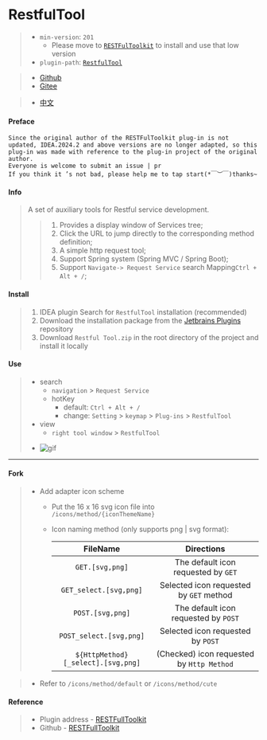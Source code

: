 # RestfulTool

> - `min-version`: `201`
>   * Please move to [`RESTFulToolkit`](https://plugins.jetbrains.com/plugin/10292-restfultoolkit) to install and use that low version
> - `plugin-path`: [`RestfulTool`](https://plugins.jetbrains.com/plugin/14280-restfultool)

> + [Github](https://github.com/ZhangYuanSheng1217/RestfulTool)
> + [Gitee](https://gitee.com/zys981029/RestfulTool)

> - [中文](./README_zh.md)

#### Preface
    Since the original author of the RESTFulToolkit plug-in is not updated, IDEA.2024.2 and above versions are no longer adapted, so this plug-in was made with reference to the plug-in project of the original author.
    Everyone is welcome to submit an issue | pr
    If you think it ’s not bad, please help me to tap start(*￣︶￣)thanks~

#### Info
> A set of auxiliary tools for Restful service development.
>> 1. Provides a display window of Services tree;
>> 2. Click the URL to jump directly to the corresponding method definition;
>> 3. A simple http request tool;
>> 4. Support Spring system (Spring MVC / Spring Boot);
>> 5. Support `Navigate-> Request Service` search Mapping` Ctrl + Alt + / `;

#### Install
> 1. IDEA plugin Search for `RestfulTool` installation (recommended)
> 2. Download the installation package from the [Jetbrains Plugins](https://plugins.jetbrains.com/plugin/14280-restfultool/versions) repository
> 3. Download `Restful Tool.zip` in the root directory of the project and install it locally

#### Use
> * search
>   - `navigation` > `Request Service`
>   - hotKey
>       - default: `Ctrl + Alt + /`
>       - change: `Setting` > `keymap` > `Plug-ins` > `RestfulTool`
> * view
>   - `right tool window` > `RestfulTool`
> - ![gif](src/main/resources/tips/images/tip.gif)

****
#### Fork
> - Add adapter icon scheme
>   - Put the 16 x 16 svg icon file into `/icons/method/{iconThemeName}`
>   - Icon naming method (only supports png | svg format):<br/>
>
>       | FileName | Directions |
>       | :---: | :---: |
>       | `GET.[svg,png]`                    | The default icon requested by `GET`       |
>       | `GET_select.[svg,png]`             | Selected icon requested by `GET` method   |
>       | `POST.[svg,png]`                   | The default icon requested by `POST`      |
>       | `POST_select.[svg,png]`            | Selected icon requested by `POST`         |
>       | `${HttpMethod}[_select].[svg,png]` | (Checked) icon requested by `Http Method` |

>   - Refer to `/icons/method/default` or `/icons/method/cute`

#### Reference
> + Plugin address - [RESTFullToolkit](https://plugins.jetbrains.com/plugin/10292-restfultoolkit/)
> + Github - [RESTFullToolkit](https://github.com/mrmanzhaow/RestfulToolkit)
